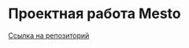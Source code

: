 # Проектная работа Mesto

[Ссылка на репозиторий](https://github.com/SergeyFedorov007/mesto-project-ff.git)

